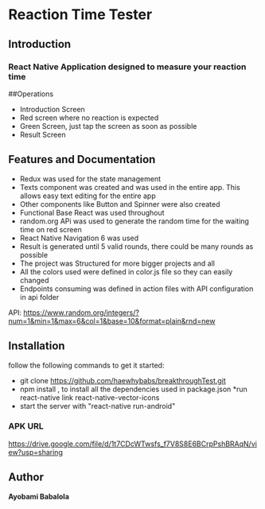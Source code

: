 # Reaction Time Tester
 
## Introduction

### React Native Application designed to measure your reaction time

##Operations
* Introduction Screen
* Red screen where no reaction is expected
* Green Screen, just tap the screen as soon as possible
* Result Screen

## Features and Documentation
* Redux was used for the state management
* Texts component was created and was used in the entire app. This allows easy text editing for the entire app
* Other components like Button and Spinner were also created
* Functional Base React was used throughout 
* random.org APi was used to generate the random time for the waiting time on red screen
* React Native Navigation 6 was used
* Result is generated until 5 valid rounds, there could be many rounds as possible
* The project was Structured for more bigger projects and all
* All the colors used were defined in color.js file so they can easily changed
* Endpoints consuming was defined in action files with API configuration in api folder


API: https://www.random.org/integers/?num=1&min=1&max=6&col=1&base=10&format=plain&rnd=new
## Installation
follow the following commands to get it started:

* git clone https://github.com/haewhybabs/breakthroughTest.git
* npm install , to install all the dependencies used in package.json
*run react-native link react-native-vector-icons
* start the server with "react-native run-android"

### APK URL 
https://drive.google.com/file/d/1t7CDcWTwsfs_f7V8S8E6BCrpPshBRAqN/view?usp=sharing

## Author
**Ayobami Babalola**


